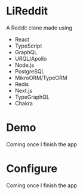 # LiReddit

A Reddit clone made using

-   React
-   TypeScript
-   GraphQL
-   URQL/Apollo
-   Node.js
-   PostgreSQL
-   MikroORM/TypeORM
-   Redis
-   Next.js
-   TypeGraphQL
-   Chakra

# Demo

Coming once I finish the app

# Configure

Coming once I finish the app
